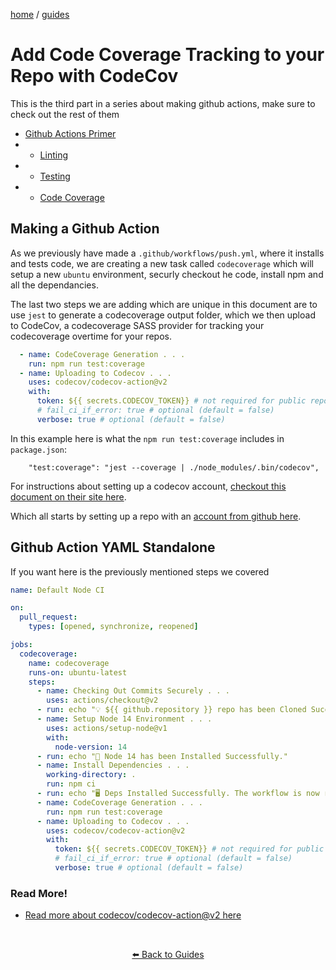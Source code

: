 <p><a href="/">home</a> / <a href="/guides">guides</a></p>
<div class="rainbow-retro"></div>

# Add Code Coverage Tracking to your Repo with CodeCov

This is the third part in a series about making github actions, make sure to check out the rest of them

 - <a href="/guides/automation/github-actions">Github Actions Primer</a>
 -  - <a href="/guides/automation/github-actions">Linting</a>
 -  - <a href="/guides/automation/github-actions">Testing</a>
 -  - <a href="/guides/automation/track-coverage">Code Coverage</a>

## Making a Github Action

As we previously have made a `.github/workflows/push.yml`, where it installs and tests code, we are creating a new task called `codecoverage` which will setup a new `ubuntu` environment, securly checkout he code, install npm and all the dependancies. 

The last two steps we are adding which are unique in this document are to use `jest` to generate a codecoverage output folder, which we then upload to CodeCov, a codecoverage SASS provider for tracking your codecoverage overtime for your repos. 

```yaml
  - name: CodeCoverage Generation . . .
    run: npm run test:coverage
  - name: Uploading to Codecov . . .
    uses: codecov/codecov-action@v2
    with:
      token: ${{ secrets.CODECOV_TOKEN}} # not required for public repos
      # fail_ci_if_error: true # optional (default = false)
      verbose: true # optional (default = false)
```

In this example here is what the `npm run test:coverage` includes in `package.json`:

```
    "test:coverage": "jest --coverage | ./node_modules/.bin/codecov",
```


For instructions about setting up a codecov account, <a href="https://docs.codecov.com/docs">checkout this document on their site here</a>.  

Which all starts by setting up a repo with an <a href="https://about.codecov.io/sign-up/">account from github here</a>. 


## Github Action YAML Standalone

If you  want here is the previously mentioned steps we covered

```yaml
name: Default Node CI

on:
  pull_request:
    types: [opened, synchronize, reopened]

jobs:
  codecoverage:
    name: codecoverage
    runs-on: ubuntu-latest
    steps:
      - name: Checking Out Commits Securely . . .
        uses: actions/checkout@v2
      - run: echo "💡 ${{ github.repository }} repo has been Cloned Successfully."
      - name: Setup Node 14 Environment . . .
        uses: actions/setup-node@v1
        with:
          node-version: 14
      - run: echo "🎉 Node 14 has been Installed Successfully."
      - name: Install Dependencies . . .
        working-directory: .
        run: npm ci
      - run: echo "🖥️ Deps Installed Successfully. The workflow is now ready!"
      - name: CodeCoverage Generation . . .
        run: npm run test:coverage
      - name: Uploading to Codecov . . .
        uses: codecov/codecov-action@v2
        with:
          token: ${{ secrets.CODECOV_TOKEN}} # not required for public repos
          # fail_ci_if_error: true # optional (default = false)
          verbose: true # optional (default = false)
```



### Read More!

 * <a href="https://github.com/codecov/codecov-action">Read more about codecov/codecov-action@v2 here</a>

<p class="spacers"> <br /></p>
<div align="center" >
  <p>
    <a href="https://beau.sh/guides/">⬅️ Back to Guides</a>
  </p>
</div>
